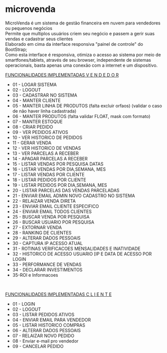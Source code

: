 # microvenda

MicroVenda é um sistema de gestão financeira em nuvem  para vendedores ou pequenos negócios</br>
Permite que multiplos usuários criem seu negócio e passem a gerir suas vendas e cadastrar seus clientes</br>
Elaborado em cima da interface responsiva "painel de controle" do BootStrap;</br>
Como esta interface é responsiva, otimiza o acesso ao sistema por meio de smartfones/tablets, através de seu browser, independente de sistemas operacionais, basta apenas uma conexão com a internet e um dispositivo. 
</br>


<u>FUNCIONALIDADES IMPLEMENTADAS V E N D E D O R</u>
</br>
<ul>
<li>01 - LOGAR SISTEMA            
<li>02 - LOGOUT                
<li>03 - CADASTRAR NO SISTEMA       
<li>04 - MANTER CLIENTE
<li>05 - MANTER LINHA DE PRODUTOS (falta excluir orfaos) (validar o caso de não haver linha cadastrada)
<li>06 - MANTER PRODUTOS (falta validar FLOAT, mask com formato) 
<li>07 - MANTER ESTOQUE
<li>08 - CRIAR PEDIDO
<li>09 - VER PEDIDOS ATIVOS
<li>10 - VER HISTORICO DE PEDIDOS
<li>11 - GERAR VENDA
<li>12 - VER HISTORICO DE VENDAS
<li>13 - VER PARCELAS A RECEBER
<li>14 - APAGAR PARCELAS A RECEBER
<li>15 - LISTAR VENDAS POR PESQUISA DATAS
<li>16 - LISTAR VENDAS POR DIA,SEMANA, MES
<li>17 - LISTAR VENDAS POR CLIENTE
<li>18 - LISTAR PEDIDOS POR CLIENTE
<li>19 - LISTAR PEDIDOS POR DIA,SEMANA, MES
<li>20 - LISTAR PARCELAS DAS VENDAS PARCELADAS
<li>21 - ENVIAR EMAIL ADMIN NOVO CADASTRO NO SISTEMA
<li>22 - RELAIZAR VENDA DIRETA
<li>23 - ENVIAR EMAIL CLIENTE ESPECIFICO
<li>24 - ENVIAR EMAIL TODOS CLIENTES
<li>25 - BUSCAR VENDA POR PESQUISA
<li>26 - BUSCAR USUARIO POR PESQUISA
<li>27 - EXTORNAR VENDA
<li>28 - RANKING DE CLIENTES
<li>29 - ALTERAR DADOS PESSOAIS 
<li>30 - CAPTURA IP ACESSO ATUAL
<li>31 - ROTINAS VERIFICACOES MENSALIDADES E INATIVIDADE
<li>32 - HISTORICO DE ACESSO USUARIO [IP E DATA DE ACESSO POR LOGIN
<li>33 - PERFORMANCE DE VENDAS
<li>34 - DECLARAR INVESTIMENTOS
<li>35-ROI e Informacoes
</ul>
</br>

<u>FUNCIONALIDADES IMPLEMENTADAS  C L I E N T E</u> 
</br>

<ul>
<li>01 - LOGIN
<li>02 - LOGOUT
<li>03 - LISTAR PEDIDOS ATIVOS
<li>04 - ENVIAR EMAIL PARA VENDEDOR
<li>05 - LISTAR HISTORICO COMPRAS
<li>06 - ALTERAR DADOS PESSOAIS 
<li>07 - RELAIZAR NOVO PEDIDO 
<li>08 - Enviar e-mail pro vendedor
<li>09 - CANCELAR PEDIDO
</ul>
